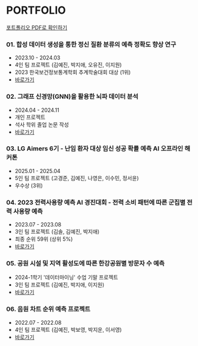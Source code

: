 # PORTFOLIO

[포트폴리오 PDF로 확인하기](https://drive.google.com/file/d/1AT2Xumsr4pk5F6sZYD4WyNnzE0p0am5w/view?usp=drive_link)

### 01. 합성 데이터 생성을 통한 정신 질환 분류의 예측 정확도 향상 연구
- 2023.10 - 2024.03
- 4인 팀 프로젝트 (김예진, 박지애, 오유진, 이지원)
- 2023 한국보건정보통계학회 추계학술대회 대상 (1위)
- [바로가기](https://github.com/yegenuine/Portfolio/tree/main/EEG_CNN)

### 02. 그래프 신경망(GNN)을 활용한 뇌파 데이터 분석
- 2024.04 - 2024.11
- 개인 프로젝트
- 석사 학위 졸업 논문 작성
- [바로가기](https://github.com/yegenuine/Portfolio/tree/main/EEG_GNN)

### 03. LG Aimers 6기 - 난임 환자 대상 임신 성공 확률 예측 AI 오프라인 해커톤
- 2025.01 - 2025.04
- 5인 팀 프로젝트 (고경준, 김예진, 나영은, 이수민, 정서윤)
- 우수상 (3위)

### 04. 2023 전력사용량 예측 AI 경진대회 - 전력 소비 패턴에 따른 군집별 전력 사용량 예측
- 2023.07 - 2023.08
- 3인 팀 프로젝트 (김솔, 김예진, 박지애)
- 최종 순위 59위 (상위 5%)
- [바로가기](https://github.com/yegenuine/Portfolio/tree/main/power_consum)
  
### 05. 공원 시설 및 지역 활성도에 따른 한강공원별 방문자 수 예측
- 2024-1학기 '데이터마이닝' 수업 기말 프로젝트
- 3인 팀 프로젝트 (김예진, 박지애, 이지원)
- [바로가기](https://github.com/yegenuine/Portfolio/tree/main/hangan_park)

### 06. 음원 차트 순위 예측 프로젝트
- 2022.07 - 2022.08
- 4인 팀 프로젝트 (김예진, 박보영, 박지운, 이서영)
- [바로가기](https://github.com/yegenuine/Portfolio/tree/main/music_chart)
